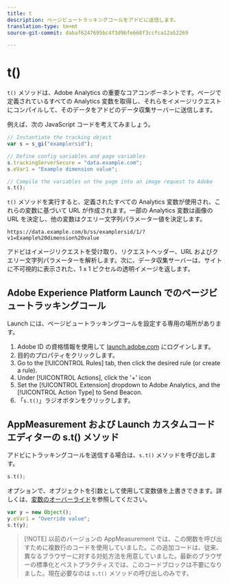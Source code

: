 ```yaml
---
title: t
description: ページビュートラッキングコールをアドビに送信します。
translation-type: tm+mt
source-git-commit: dabaf6247695bc4f3d9bfe668f3ccfca12a52269

---
```



# t()

`t()` メソッドは、Adobe Analytics の重要なコアコンポーネントです。ページで定義されているすべての Analytics 変数を取得し、それらをイメージリクエストにコンパイルして、そのデータをアドビのデータ収集サーバーに送信します。

例えば、次の JavaScript コードを考えてみましょう。

```js
// Instantiate the tracking object
var s = s_gi("examplersid");

// Define config variables and page variables
s.trackingServerSecure = "data.example.com";
s.eVar1 = "Example dimension value";

// Compile the variables on the page into an image request to Adobe
s.t();
```

`t()` メソッドを実行すると、定義されたすべての Analytics 変数が使用され、これらの変数に基づいて URL が作成されます。一部の Analytics 変数は画像の URL を決定し、他の変数はクエリー文字列パラメーター値を決定します。

```text
https://data.example.com/b/ss/examplersid/1/?v1=Example%20dimension%20value
```

アドビはイメージリクエストを受け取り、リクエストヘッダー、URL およびクエリー文字列パラメーターを解析します。次に、データ収集サーバーは、サイトに不可視的に表示された、1 x 1 ピクセルの透明イメージを返します。

## Adobe Experience Platform Launch でのページビュートラッキングコール

Launch には、ページビュートラッキングコールを設定する専用の場所があります。

1. Adobe ID の資格情報を使用して [launch.adobe.com](https://launch.adobe.com) にログインします。
2. 目的のプロパティをクリックします。
3. Go to the [!UICONTROL Rules] tab, then click the desired rule (or create a rule).
4. Under [!UICONTROL Actions], click the &#39;+&#39; icon
5. Set the [!UICONTROL Extension] dropdown to Adobe Analytics, and the [!UICONTROL Action Type] to Send Beacon.
6. 「`s.t()`」ラジオボタンをクリックします。

## AppMeasurement および Launch カスタムコードエディターの s.t() メソッド

アドビにトラッキングコールを送信する場合は、`s.t()` メソッドを呼び出します。

```js
s.t();
```

オプションで、オブジェクトを引数として使用して変数値を上書きできます。詳しくは、[変数のオーバーライド](../../js/overrides.md)を参照してください。

```js
var y = new Object();
y.eVar1 = "Override value";
s.t(y);
```

>[!NOTE] 以前のバージョンの AppMeasurement では、この関数を呼び出すために複数行のコードを使用していました。この追加コードは、従来、異なるブラウザーに対する対処方法を用意していました。最新のブラウザーの標準化とベストプラクティスでは、このコードブロックは不要になりました。現在必要なのは `s.t()` メソッドの呼び出しのみです。
